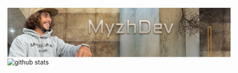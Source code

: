 
![from_assets](https://github.com/MyzhDev/MyzhDev/blob/main/assets/BANNIERE%20GITHUB.png)
<img src="https://github-readme-stats.vercel.app/api?username={MyzhDev}&show_icons=true&theme=gotham" alt="github stats" width="45%" align="left"/>

<!--

**MyzhDev/MyzhDev** is a ✨ _special_ ✨ repository because its `README.md` (this file) appears on your GitHub profile.

Here are some ideas to get you started:

- 🔭 I’m currently working on ...
- 🌱 I’m currently learning ...
- 👯 I’m looking to collaborate on ...
- 🤔 I’m looking for help with ...
- 💬 Ask me about ...
- 📫 How to reach me: ...
- 😄 Pronouns: ...
- ⚡ Fun fact: ...
-->
